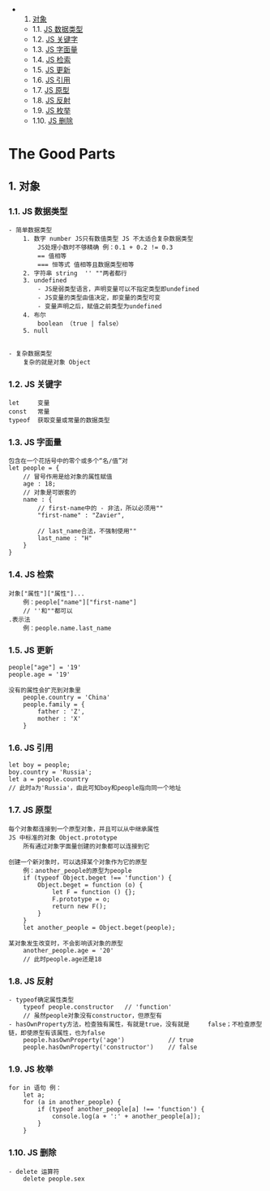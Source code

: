 * 1. [对象](#对象)
    * 1.1. [JS 数据类型](#js-数据类型)
    * 1.2. [JS 关键字](#js-关键字)
    * 1.3. [JS 字面量](#js-字面量)
    * 1.4. [JS 检索](#js-检索)
    * 1.5. [JS 更新](#js-更新)
    * 1.6. [JS 引用](#js-引用)
    * 1.7. [JS 原型](#js-原型)
    * 1.8. [JS 反射](#js-反射)
    * 1.9. [JS 枚举](#js-枚举)
    * 1.10. [JS 删除](#js-删除)
    
# The Good Parts

##  1. <a name='对象'></a>对象

###  1.1. <a name='js-数据类型'></a>JS 数据类型
    - 简单数据类型
        1. 数字 number JS只有数值类型 JS 不太适合复杂数据类型
            JS处理小数时不够精确 例：0.1 + 0.2 != 0.3
            == 值相等
            === 恒等式 值相等且数据类型相等
        2. 字符串 string  '' ""两者都行
        3. undefined 
            - JS是弱类型语言，声明变量可以不指定类型即undefined
            - JS变量的类型由值决定，即变量的类型可变
            - 变量声明之后，赋值之前类型为undefined
        4. 布尔 
            boolean （true | false）
        5. null


    - 复杂数据类型
        复杂的就是对象 Object

###  1.2. <a name='js-关键字'></a>JS 关键字
    let     变量
    const   常量
    typeof  获取变量或常量的数据类型

###  1.3. <a name='js-字面量'></a>JS 字面量
    包含在一个花括号中的零个或多个“名/值”对
    let people = {
        // 冒号作用是给对象的属性赋值
        age : 18;
        // 对象是可嵌套的
        name : {
            // first-name中的 - 非法，所以必须用""
            "first-name" : "Zavier",

            // last_name合法，不强制使用""
            last_name : "H"
        }
    }

###  1.4. <a name='js-检索'></a>JS 检索
    对象["属性"]["属性"]...
        例：people["name"]["first-name"] 
        // ''和""都可以
    .表示法 
        例：people.name.last_name

###  1.5. <a name='js-更新'></a>JS 更新
    people["age"] = '19'
    people.age = '19'

    没有的属性会扩充到对象里
        people.country = 'China'
        people.family = {
            father : 'Z',
            mother : 'X'
        }

###  1.6. <a name='js-引用'></a>JS 引用
    let boy = people;
    boy.country = 'Russia';
    let a = people.country
    // 此时a为'Russia'，由此可知boy和people指向同一个地址

###  1.7. <a name='js-原型'></a>JS 原型
    每个对象都连接到一个原型对象，并且可以从中继承属性
    JS 中标准的对象 Object.prototype 
        所有通过对象字面量创建的对象都可以连接到它

    创建一个新对象时，可以选择某个对象作为它的原型
        例：another_people的原型为people
        if (typeof Object.beget !== 'function') {
            Object.beget = function (o) {
                let F = function () {};
                F.prototype = o;
                return new F();
            }
        }
        let another_people = Object.beget(people);

    某对象发生改变时，不会影响该对象的原型
        another_people.age = '20'
        // 此时people.age还是18

###  1.8. <a name='js-反射'></a>JS 反射
    - typeof确定属性类型
        typeof people.constructor   // 'function'
        // 虽然people对象没有constructor，但原型有
    - hasOwnProperty方法，检查独有属性，有就是true，没有就是     false；不检查原型链，即使原型有该属性，也为false
        people.hasOwnProperty('age')            // true
        people.hasOwnProperty('constructor')    // false 

###  1.9. <a name='js-枚举'></a>JS 枚举
    for in 语句 例：
        let a;
        for (a in another_people) {
            if (typeof another_people[a] !== 'function') {
                console.log(a + ':' + another_people[a]);
            }
        }


###  1.10. <a name='js-删除'></a>JS 删除
    - delete 运算符
        delete people.sex